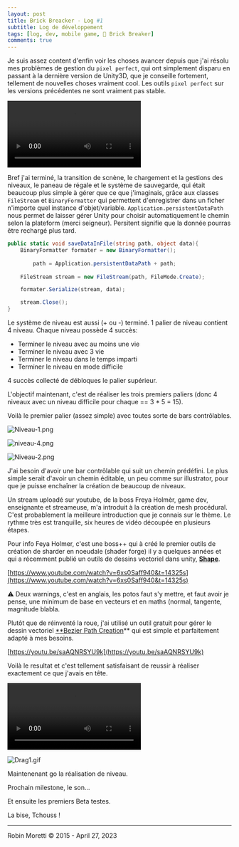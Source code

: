 ```yaml
---
layout: post
title: Brick Breacker - Log #1
subtitle: Log de développement
tags: [log, dev, mobile game, 🧱 Brick Breaker]
comments: true
---
```


Je suis assez content d'enfin voir les choses avancer depuis que j'ai résolu mes problèmes de gestion du `pixel perfect`, qui ont simplement disparu en passant à la dernière version de Unity3D, que je conseille fortement, tellement de nouvelles choses vraiment cool. Les outils `pixel perfect`  sur les versions précédentes ne sont vraiment pas stable.

![](/assets/postsAssets/2021-12-12-brick-breaker-log-1/PreviewUI.mov)

Bref j'ai terminé, la transition de scnène, le chargement et la gestions des niveaux, le paneau de régale et le système de sauvegarde, qui était beaucoup plus simple à gérer que ce que j'imaginais, grâce aux classes `FileStream` et `BinaryFormatter` qui permettent d'enregistrer dans un ficher n'importe quel instance d'objet/variable. `Application.persistentDataPath` nous permet de laisser gérer Unity pour choisir automatiquement le chemin selon la plateform (merci seigneur). Persitent signifie que la donnée pourras être rechargé plus tard.  

```csharp
public static void saveDataInFile(string path, object data){
    BinaryFormatter formater = new BinaryFormatter();
    
		path = Application.persistentDataPath + path;
   
    FileStream stream = new FileStream(path, FileMode.Create);

    formater.Serialize(stream, data);

    stream.Close();
}
```

Le système de niveau est aussi (+ ou -) terminé. 1 palier de niveau contient 4 niveau. Chaque niveau possède 4 succès:

- Terminer le niveau avec au moins une vie
- Terminer le niveau avec 3 vie
- Terminer le niveau dans le temps imparti
- Terminer le niveau en mode difficile

4 succès collecté de débloques le palier supérieur. 

L'objectif maintenant, c'est de réaliser les trois premiers paliers (donc 4 niveaux avec un niveau difficile pour chaque == 3 * 5 = 15).  

Voilà le premier palier (assez simple) avec toutes sorte de bars contrôlables. 

![Niveau-1.png](/assets/postsAssets/2021-12-12-brick-breaker-log-1/Niveau-1.png)

![niveau-4.png](/assets/postsAssets/2021-12-12-brick-breaker-log-1/niveau-4.png)

![Niveau-2.png](/assets/postsAssets/2021-12-12-brick-breaker-log-1/Niveau-2.png)

J'ai besoin d'avoir une bar contrôlable qui suit un chemin prédéfini. Le plus simple serait d'avoir un chemin éditable, un peu comme sur illustrator, pour que je puisse enchaîner la création de beaucoup de niveaux.

Un stream uploadé sur youtube, de la boss Freya Holmèr, game dev, enseignante et streameuse, m'a introduit à la création de mesh procédural. C'est probablement la meilleure introduction que je connais sur le thème. Le rythme très est tranquille, six heures de vidéo découpée en plusieurs étapes.

Pour info Feya Holmer, c'est une boss++ qui à créé le premier outils de création de sharder en noeudale (shader forge) il y a quelques années et qui a récemment publié un outils de dessins vectoriel dans unity, **[Shape](https://www.notion.so/Brick-Breacker-Log-1-476cbe6378014cecbfd419b9a023925e?pvs=21)**.

[https://www.youtube.com/watch?v=6xs0Saff940&t=14325s](https://www.youtube.com/watch?v=6xs0Saff940&t=14325s)

⚠️ Deux warnings, c'est en anglais, les potos faut s'y mettre, et faut avoir je pense, une minimum de base en vecteurs et en maths (normal, tangente, magnitude blabla. 

Plutôt que de réinventé la roue, j'ai utilisé un outil gratuit pour gérer le dessin vectoriel [**Bezier Path Creation](https://assetstore.unity.com/packages/tools/utilities/b-zier-path-creator-136082)** qui est simple et parfaitement adapté à mes besoins. 

[https://youtu.be/saAQNRSYU9k](https://youtu.be/saAQNRSYU9k)

Voilà le resultat et c'est tellement satisfaisant de reussir à réaliser exactement ce que j'avais en tête.

![](/assets/postsAssets/2021-12-12-brick-breaker-log-1/PreveiwVector.mp4)

![Drag1.gif](/assets/postsAssets/2021-12-12-brick-breaker-log-1/Drag1.gif)

Maintenenant go la réalisation de niveau. 

Prochain milestone, le son...

Et ensuite les premiers Beta testes.

La bise, Tchouss !

---

Robin Moretti ©️ 2015 - April 27, 2023